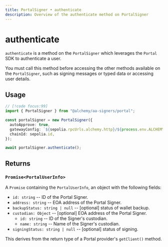 ```yaml
---
title: PortalSigner • authenticate
description: Overview of the authenticate method on PortalSigner
---
```



# authenticate

`authenticate` is a method on the `PortalSigner` which leverages the `Portal` SDK to authenticate a user.

You must call this method before accessing the other methods available on the `PortalSigner`, such as signing messages or typed data or accessing user details.

## Usage

```ts [example.ts]
// [!code focus:99]
import { PortalSigner } from "@alchemy/aa-signers/portal";

const portalSigner = new PortalSigner({
  autoApprove: true,
  gatewayConfig: `${sepolia.rpcUrls.alchemy.http}/${process.env.ALCHEMY_API_KEY}`,
  chainId: sepolia.id,
});

await portalSigner.authenticate();
```

## Returns

### `Promise<PortalUserInfo>`

A `Promise` containing the `PortalUserInfo`, an object with the following fields:

- `id: string` -- ID of the Portal Signer.
- `address: string` -- EOA address of the Portal Signer.
- `backupStatus: string | null` -- [optional] status of wallet backup.
- `custodian: Object` -- [optional] EOA address of the Portal Signer.
  - `id: string` -- ID of the Signer's custodian.
  - `name: string` -- Name of the Signer's custodian.
- `signingStatus: string | null` -- [optional] status of signing.

This derives from the return type of a Portal provider's `getClient()` method.
